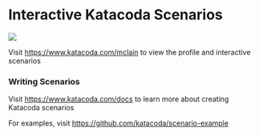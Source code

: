 # Interactive Katacoda Scenarios

[![](http://shields.katacoda.com/katacoda/mclain/count.svg)](https://www.katacoda.com/mclain "Get your profile on Katacoda.com")

Visit https://www.katacoda.com/mclain to view the profile and interactive scenarios

### Writing Scenarios
Visit https://www.katacoda.com/docs to learn more about creating Katacoda scenarios

For examples, visit https://github.com/katacoda/scenario-example
